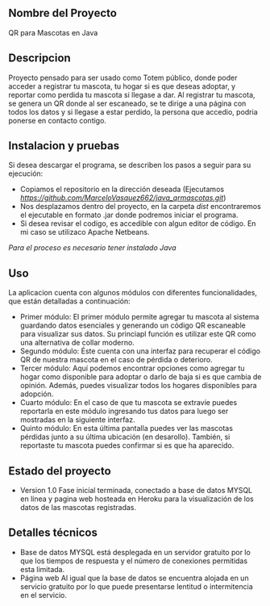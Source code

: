 ## Nombre del Proyecto

QR para Mascotas en Java

## Descripcion

Proyecto pensado para ser usado como Totem público, donde poder acceder a registrar tu mascota, tu hogar si es que deseas adoptar, y reportar como perdida tu mascota si llegase a dar. Al registrar tu mascota,
se genera un QR donde al ser escaneado, se te dirige a una página con todos los datos y si llegase a estar perdido, la persona que accedio, podria ponerse en contacto contigo.

## Instalacion y pruebas

Si desea descargar el programa,  se describen los pasos a seguir para su ejecución:

- Copiamos el repositorio en la dirección deseada (Ejecutamos *https://github.com/MarceloVasquez662/java_qrmascotas.git*)
- Nos desplazamos dentro del proyecto, en la carpeta *dist* encontraremos el ejecutable en formato .jar donde podremos iniciar el programa.
- Si desea revisar el codigo, es accedible con algun editor de código. En mi caso se utilizaco Apache Netbeans.

*Para el proceso es necesario tener instalado Java*

## Uso

La aplicacion cuenta con algunos módulos con diferentes funcionalidades, que están detalladas a continuación:

- Primer módulo: El primer módulo permite agregar tu mascota al sistema guardando datos esenciales y generando un código QR escaneable para visualizar sus datos. Su princiapl función es utilizar este QR como una alternativa de collar moderno. 
- Segundo módulo: Éste cuenta con una interfaz para recuperar el código QR de nuestra mascota en el caso de pérdida o deterioro.
- Tercer módulo: Aquí podemos encontrar opciones como agregar tu hogar como disponible para adoptar o darlo de baja si es que cambia de opinión. Además, puedes visualizar todos los hogares disponibles para adopción.
- Cuarto módulo: En el caso de que tu mascota se extravíe puedes reportarla en este módulo ingresando tus datos para luego ser mostradas en la siguiente interfaz.
- Quinto módulo: En esta última pantalla puedes ver las mascotas pérdidas junto a su última ubicación (en desarollo). También, si reportaste tu mascota puedes confirmar si es que ha aparecido.

## Estado del proyecto

- Version 1.0
Fase inicial terminada, conectado a base de datos MYSQL en línea y pagina web hosteada en Heroku para la visualización de los datos de las mascotas registradas.

## Detalles técnicos

- Base de datos
MYSQL está desplegada en un servidor gratuito por lo que los tiempos de respuesta y el número de conexiones permitidas esta limitada.
- Página web 
Al igual que la base de datos se encuentra alojada en un servicio gratuito por lo que puede presentarse lentitud o intermitencia en el servicio.

